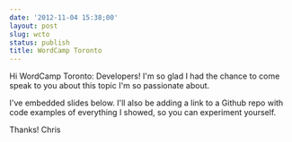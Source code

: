 ```yaml
---
date: '2012-11-04 15:38;00'
layout: post
slug: wcto
status: publish
title: WordCamp Toronto
---
```


Hi WordCamp Toronto: Developers! I'm so glad I had the chance to come speak to you about this topic I'm so passionate about.

I've embedded slides below. I'll also be adding a link to a Github repo with code examples of everything I showed, so you can experiment yourself.

Thanks!
Chris

<script async class="speakerdeck-embed" data-id="5096d7ad2fd1180002045dbf" data-ratio="1.299492385786802" src="//speakerdeck.com/assets/embed.js"></script>
